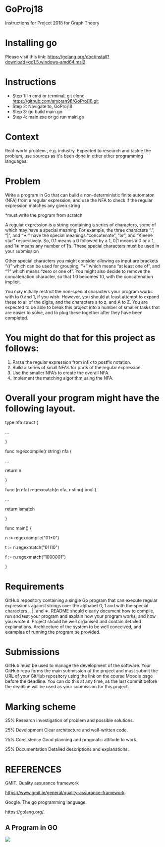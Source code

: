 # GoProj18
Instructions for Project 2018 for Graph Theory


# Installing go
Please visit this link: https://golang.org/doc/install?download=go1.5.windows-amd64.msi2



# Instructions 
- Step 1: In cmd or terminal, git clone https://github.com/smoran98/GoProj18.git
- Step 2: Navigate to, GoProj18
- Step 3: go build main.go
- Step 4: main.exe or go run main.go


# Context
Real-world problem , e.g. industry. Expected to research and tackle the problem, use sources as it's been done in other other programming languages.



# Problem
Write a program in Go that can build a non-deterministic finite automaton (NFA) from a regular expression, and use the NFA to check if the regular expression matches any given string


*must write the program from scratch


A regular expression is a string containing a series of characters, some of which may have a special meaning. For example, the three characters “.”, “|”, and “∗ ” have the special meanings “concatenate”, “or”, and “Kleene star” respectively. So, 0.1 means a 0 followed by a 1, 0|1 means a 0 or a 1, and 1∗ means any number of 1’s. These special characters must be used in your submission

Other special characters you might consider allowing as input are brackets “()” which can be used for grouping, “+” which means “at least one of”, and “?” which means “zero or one of”. You might also decide to remove the concatenation character, so that 1.0 becomes 10, with the concatenation implicit.

You may initially restrict the non-special characters your program works with to 0 and 1, if you wish. However, you should at least attempt to expand these to all of the digits, and the characters a to z, and A to Z. You are expected to be able to break this project into a number of smaller tasks that are easier to solve, and to plug these together after they have been completed. 

# You might do that for this project as follows:

1. Parse the regular expression from infix to postfix notation.
2. Build a series of small NFA’s for parts of the regular expression.
3. Use the smaller NFA’s to create the overall NFA.
4. Implement the matching algorithm using the NFA.

# Overall your program might have the following layout.
type nfa struct 
{


...


}


func regexcompile(r string) nfa {


...


return n


}


func (n nfa) regexmatch(n nfa, r sting) bool {


...


return ismatch


}


func main() {


n := regexcompile("01*0")


t := n.regexmatch("01110")


f := n.regexmatch("1000001")


}






# Requirements
GitHub repository containing a single Go program that can execute regular expressions against strings over the alphabet 0, 1 and with the special characters ., |, and ∗. 
README should clearly document how to compile, run and test your program and explain how your program works, and how you wrote it. Project should be well organised and contain detailed explanations. Architecture of the system to be well conceived, and examples of running the program be provided.



# Submissions
GitHub must be used to manage the development of the software. Your GitHub repo forms the main submission of the project and must submit the URL of your GitHub repository using the link on the course Moodle page before the deadline. You can do this at any time, as the last commit before the deadline will be used as your submission for this project.



# Marking scheme
25% Research Investigation of problem and possible solutions.


25% Development Clear architecture and well-written code.


25% Consistency Good planning and pragmatic attitude to work.


25% Documentation Detailed descriptions and explanations.



# REFERENCES
GMIT. Quality assurance framework


https://www.gmit.ie/general/quality-assurance-framework.


Google. The go programming language.


https://golang.org/.


## A Program in GO 
![](https://pbs.twimg.com/profile_images/867034392891457537/2_PUj0BC_400x400.jpg)

